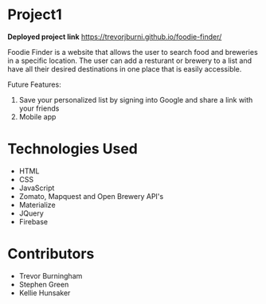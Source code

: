 # Project1

**Deployed project link** https://trevorjburni.github.io/foodie-finder/

Foodie Finder is a website that allows the user to search food and breweries in a specific location. The user can add a resturant or brewery to a list and have all their desired destinations in one place that is easily accessible. 

Future Features: 
1. Save your personalized list by signing into Google and share a link with your friends
2. Mobile app

# Technologies Used

- HTML
- CSS
- JavaScript
- Zomato, Mapquest and Open Brewery API's
- Materialize
- JQuery
- Firebase

# Contributors

- Trevor Burningham
- Stephen Green
- Kellie Hunsaker
